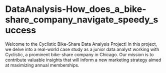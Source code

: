# DataAnalysis-How_does_a_bike-share_company_navigate_speedy_success
Welcome to the Cyclistic Bike-Share Data Analysis Project! In this project, we delve into a real-world case study as a junior data analyst working with Cyclistic, a prominent bike-share company in Chicago. Our mission is to contribute valuable insights that will inform a new marketing strategy aimed at maximizing annual memberships.
